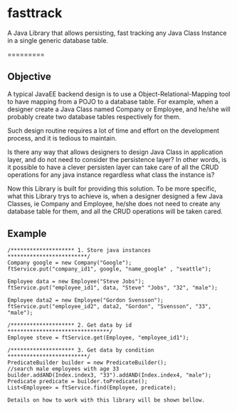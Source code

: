 fasttrack
=========

A Java Library that allows persisting, fast tracking any Java Class Instance in a single generic database table.

=========
## Objective

A typical JavaEE backend design is to use a Object-Relational-Mapping tool to have mapping from a POJO to a database table. For example, when a designer create a Java Class named Company or Employee, and he/she will probably create two database tables respectively for them. 

Such design routine requires a lot of time and effort on the development process, and it is tedious to maintain.

Is there any way that allows designers to design Java Class in application layer, and do not need to consider the persistence layer? In other words, is it possible to have a clever persisten layer can take care of all the CRUD operations for any java instance regardless what class the instance is? 

Now this Library is built for providing this solution. To be more specific, what this Library trys to achieve is, when a designer designed a few Java Classes, ie Company and Employee, he/she does not need to create any database table for them, and all the CRUD operations will be taken cared.

## Example
	/******************** 1. Store java instances *************************/
    Company google = new Company("Google");
    ftService.put("company_id1", google, "name_google" , "seattle");
	
	Employee data = new Employee("Steve Jobs");
	ftService.put("employee_id1", data, "Steve" "Jobs", "32", "male");
	
	Employee data2 = new Employee("Gordon Svensson");
	ftService.put("employee_id2", data2, "Gordon", "Svensson", "33", "male");

	/******************** 2. Get data by id ********************************/
	Employee steve = ftService.get(Employee, "employee_id1");

	/******************** 3. Get data by condition *************************/
	PredicateBuilder builder = new PredicateBuilder();
	//search male employees with age 33
	builder.addAND(Index.index3, "33").addAND(Index.index4, "male"); 
	Predicate predicate = builder.toPredicate();
	List<Employee> = ftService.find(Employee, predicate);

	Details on how to work with this library will be shown bellow.
	


